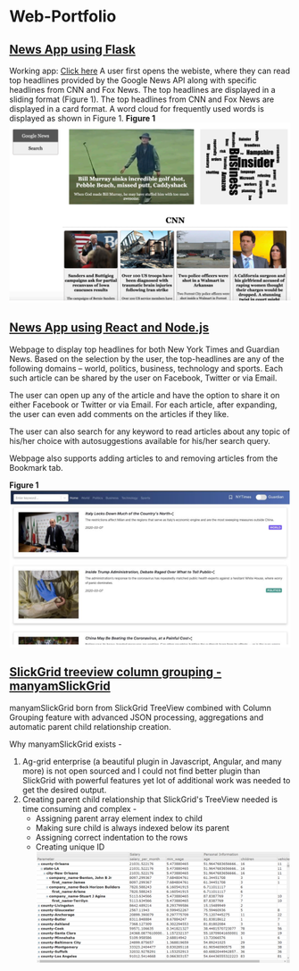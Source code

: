# Web-Portfolio

## [News App using Flask](http://reactnewsapplication-env-1.eba-ih2umy3u.us-east-1.elasticbeanstalk.com/)

Working app: [Click here](http://reactnewsapplication-env-1.eba-ih2umy3u.us-east-1.elasticbeanstalk.com/)
A user first opens the webiste, where they can read top headlines provided by the Google News API along with specific headlines from CNN and Fox News. The top headlines are displayed in a sliding format (Figure 1). The top headlines from CNN and Fox News are displayed in a card format. A word cloud for frequently used words is displayed as shown in Figure 1.
**Figure 1**
![Image of landing page](https://github.com/mounicanaidu/Web-Portfolio/blob/master/NewsApp-Flask/images/1.PNG)


## [News App using React and Node.js](https://github.com/mounicanaidu/Web-Portfolio/tree/master/NewsApp-React)

Webpage to display top headlines for both New York Times and Guardian News. Based on the selection by the user, the top-headlines are any of the following domains – world, politics, business, technology and sports. Each such article can be shared by the user on Facebook, Twitter or via Email. 

The user can open up any of the article and have the option to share it on either Facebook or Twitter or via Email. For each article, after expanding, the user can even add comments on the articles if they like.

The user can also search for any keyword to read articles about any topic of his/her choice with autosuggestions available for his/her search query.

Webpage also supports adding articles to and removing articles from the Bookmark tab. 

**Figure 1**
![Image of landing page](https://github.com/mounicanaidu/Web-Portfolio/blob/master/NewsApp-React/images/1.PNG)

## [SlickGrid treeview column grouping - manyamSlickGrid](https://github.com/mounicanaidu/Web-Portfolio/tree/master/SlickGrid-TreeView-Column-Grouping)

manyamSlickGrid born from SlickGrid TreeView combined with Column Grouping feature with advanced JSON processing, aggregations and automatic parent child relationship creation.

Why manyamSlickGrid exists - 
1. Ag-grid enterprise (a beautiful plugin in Javascript, Angular, and many more) is not open sourced and I could not find better plugin than SlickGrid with powerful features yet lot of additional work was needed to get the desired output.
2. Creating parent child relationship that SlickGrid's TreeView needed is time consuming and complex - 
    * Assigning parent array element index to child
    * Making sure child is always indexed below its parent
    * Assigning correct indentation to the rows
    * Creating unique ID
![Image of plugin output](https://github.com/mounicanaidu/Web-Portfolio/blob/master/SlickGrid-TreeView-Column-Grouping/screenshots/screenshot-01.PNG)
